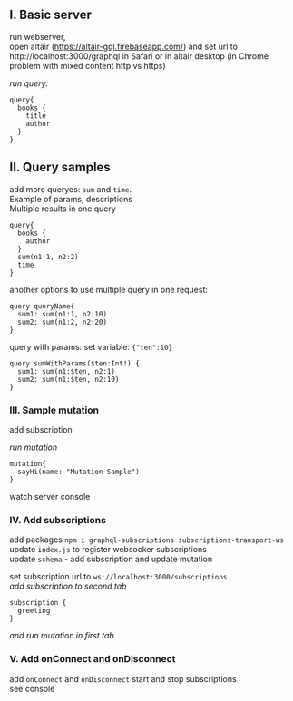 ## I. Basic server

run webserver,  
open altair (https://altair-gql.firebaseapp.com/) and set url to http://localhost:3000/graphql in Safari or in altair desktop (in Chrome problem with mixed content http vs https)

*run query:*
```
query{
  books {
    title
    author
  }
}
```

## II. Query samples

add more queryes: `sum` and `time`.  
Example of params, descriptions  
Multiple results in one query

```
query{
  books {
    author
  }
  sum(n1:1, n2:2)
  time
}
```

another options to use multiple query in one request:

```
query queryName{
  sum1: sum(n1:1, n2:10)
  sum2: sum(n1:2, n2:20)
}
```

query with params:
set variable: `{"ten":10}`
```
query sumWithParams($ten:Int!) {
  sum1: sum(n1:$ten, n2:1)
  sum2: sum(n1:$ten, n2:10)
}
```

### III. Sample mutation

add subscription

*run mutation*
```
mutation{
  sayHi(name: "Mutation Sample")
}
```

watch server console

### IV. Add subscriptions

add packages `npm i graphql-subscriptions subscriptions-transport-ws`  
update `index.js` to register websocker subscriptions  
update `schema` - add subscription and update mutation

set subscription url to `ws://localhost:3000/subscriptions`  
*add subscription to second tab*
```
subscription {
  greeting
}
```

*and run mutation in first tab*

### V. Add onConnect and onDisconnect

add `onConnect` and `onDisconnect`
start and stop subscriptions  
see console